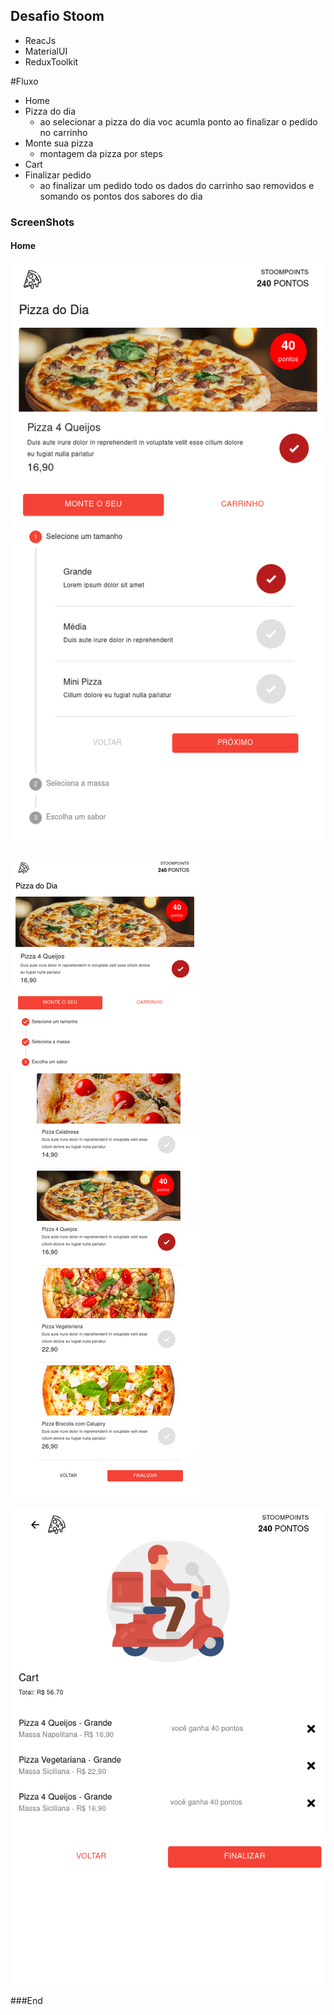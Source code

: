 ## Desafio Stoom
- ReacJs
- MaterialUI
- ReduxToolkit

#Fluxo
- Home
 - Pizza do dia 
   - ao selecionar a pizza do dia voc acumla ponto ao finalizar o pedido no carrinho
 - Monte sua pizza
   - montagem da pizza por steps
- Cart
 - Finalizar pedido
	- ao finalizar um pedido todo os dados do carrinho sao removidos e somando os pontos dos sabores do dia


### ScreenShots

#### Home

![](https://raw.githubusercontent.com/rafaelsgodoy/desafio-stoom/main/screenshots/home1.png)

![](https://raw.githubusercontent.com/rafaelsgodoy/desafio-stoom/main/screenshots/home2.png)

![](https://raw.githubusercontent.com/rafaelsgodoy/desafio-stoom/main/screenshots/cart.png)

###End
